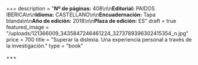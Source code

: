 +++
description = "**Nº de páginas:** 408\n\n**Editorial:** PAIDOS IBERICA\n\n**Idioma:** CASTELLANO\n\n**Encuadernación:** Tapa blanda\n\n**Año de edición:** 2018\n\n**Plaza de edición:** ES"
draft = true
featured_image = "/uploads/121366009_3435847246461224_3273789396302415354_n.jpg"
price = 700
title = "Superar la dislexia. Una experiencia personal a través de la investigación."
type = "book"

+++
